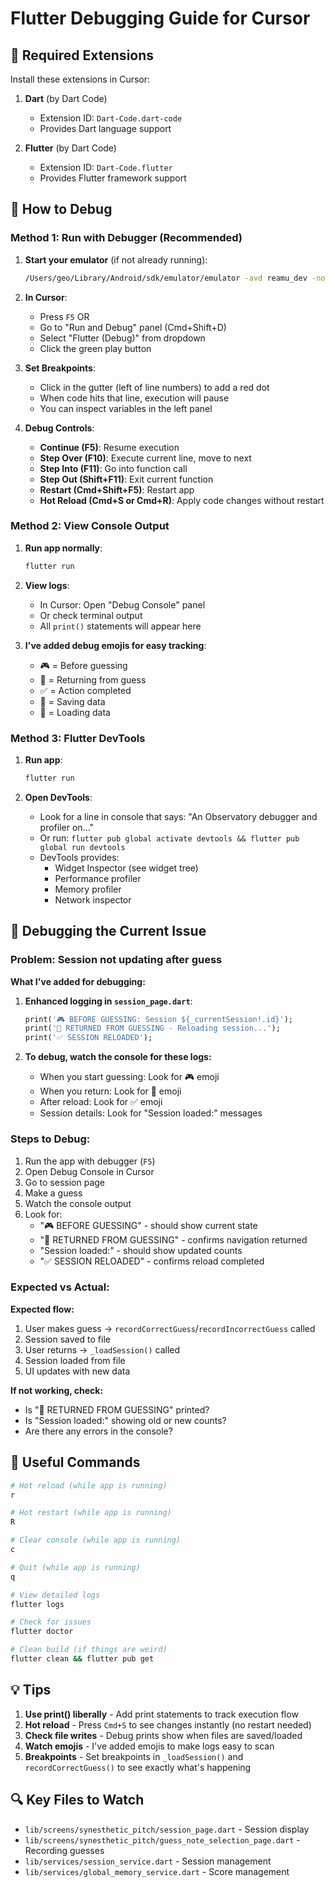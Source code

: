 # Flutter Debugging Guide for Cursor

## 🔧 Required Extensions

Install these extensions in Cursor:

1. **Dart** (by Dart Code)
   - Extension ID: `Dart-Code.dart-code`
   - Provides Dart language support

2. **Flutter** (by Dart Code)
   - Extension ID: `Dart-Code.flutter`
   - Provides Flutter framework support

## 📱 How to Debug

### Method 1: Run with Debugger (Recommended)

1. **Start your emulator** (if not already running):
   ```bash
   /Users/geo/Library/Android/sdk/emulator/emulator -avd reamu_dev -no-snapshot-load
   ```

2. **In Cursor**:
   - Press `F5` OR
   - Go to "Run and Debug" panel (Cmd+Shift+D)
   - Select "Flutter (Debug)" from dropdown
   - Click the green play button

3. **Set Breakpoints**:
   - Click in the gutter (left of line numbers) to add a red dot
   - When code hits that line, execution will pause
   - You can inspect variables in the left panel

4. **Debug Controls**:
   - **Continue (F5)**: Resume execution
   - **Step Over (F10)**: Execute current line, move to next
   - **Step Into (F11)**: Go into function call
   - **Step Out (Shift+F11)**: Exit current function
   - **Restart (Cmd+Shift+F5)**: Restart app
   - **Hot Reload (Cmd+S or Cmd+R)**: Apply code changes without restart

### Method 2: View Console Output

1. **Run app normally**:
   ```bash
   flutter run
   ```

2. **View logs**:
   - In Cursor: Open "Debug Console" panel
   - Or check terminal output
   - All `print()` statements will appear here

3. **I've added debug emojis for easy tracking**:
   - 🎮 = Before guessing
   - 🔄 = Returning from guess
   - ✅ = Action completed
   - 💾 = Saving data
   - 📖 = Loading data

### Method 3: Flutter DevTools

1. **Run app**:
   ```bash
   flutter run
   ```

2. **Open DevTools**:
   - Look for a line in console that says: "An Observatory debugger and profiler on..."
   - Or run: `flutter pub global activate devtools && flutter pub global run devtools`
   - DevTools provides:
     - Widget Inspector (see widget tree)
     - Performance profiler
     - Memory profiler
     - Network inspector

## 🐛 Debugging the Current Issue

### Problem: Session not updating after guess

**What I've added for debugging:**

1. **Enhanced logging in `session_page.dart`**:
   ```dart
   print('🎮 BEFORE GUESSING: Session ${_currentSession!.id}');
   print('🔄 RETURNED FROM GUESSING - Reloading session...');
   print('✅ SESSION RELOADED');
   ```

2. **To debug, watch the console for these logs:**
   - When you start guessing: Look for 🎮 emoji
   - When you return: Look for 🔄 emoji  
   - After reload: Look for ✅ emoji
   - Session details: Look for "Session loaded:" messages

### Steps to Debug:

1. Run the app with debugger (`F5`)
2. Open Debug Console in Cursor
3. Go to session page
4. Make a guess
5. Watch the console output
6. Look for:
   - "🎮 BEFORE GUESSING" - should show current state
   - "🔄 RETURNED FROM GUESSING" - confirms navigation returned
   - "Session loaded:" - should show updated counts
   - "✅ SESSION RELOADED" - confirms reload completed

### Expected vs Actual:

**Expected flow:**
1. User makes guess → `recordCorrectGuess`/`recordIncorrectGuess` called
2. Session saved to file
3. User returns → `_loadSession()` called
4. Session loaded from file
5. UI updates with new data

**If not working, check:**
- Is "🔄 RETURNED FROM GUESSING" printed?
- Is "Session loaded:" showing old or new counts?
- Are there any errors in the console?

## 🎯 Useful Commands

```bash
# Hot reload (while app is running)
r

# Hot restart (while app is running)  
R

# Clear console (while app is running)
c

# Quit (while app is running)
q

# View detailed logs
flutter logs

# Check for issues
flutter doctor

# Clean build (if things are weird)
flutter clean && flutter pub get
```

## 💡 Tips

1. **Use print() liberally** - Add print statements to track execution flow
2. **Hot reload** - Press `Cmd+S` to see changes instantly (no restart needed)
3. **Check file writes** - Debug prints show when files are saved/loaded
4. **Watch emojis** - I've added emojis to make logs easy to scan
5. **Breakpoints** - Set breakpoints in `_loadSession()` and `recordCorrectGuess()` to see exactly what's happening

## 🔍 Key Files to Watch

- `lib/screens/synesthetic_pitch/session_page.dart` - Session display
- `lib/screens/synesthetic_pitch/guess_note_selection_page.dart` - Recording guesses
- `lib/services/session_service.dart` - Session management
- `lib/services/global_memory_service.dart` - Score management

